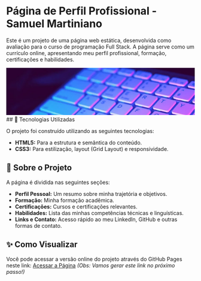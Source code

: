 # Página de Perfil Profissional - Samuel Martiniano

Este é um projeto de uma página web estática, desenvolvida como avaliação para o curso de programação Full Stack. A página serve como um currículo online, apresentando meu perfil profissional, formação, certificações e habilidades.

![Prévia do Projeto](./static/header/keyboard.jpg) ## 🚀 Tecnologias Utilizadas

O projeto foi construído utilizando as seguintes tecnologias:

* **HTML5:** Para a estrutura e semântica do conteúdo.
* **CSS3:** Para estilização, layout (Grid Layout) e responsividade.

## 📄 Sobre o Projeto

A página é dividida nas seguintes seções:
* **Perfil Pessoal:** Um resumo sobre minha trajetória e objetivos.
* **Formação:** Minha formação acadêmica.
* **Certificações:** Cursos e certificações relevantes.
* **Habilidades:** Lista das minhas competências técnicas e linguísticas.
* **Links e Contato:** Acesso rápido ao meu LinkedIn, GitHub e outras formas de contato.

## ✨ Como Visualizar

Você pode acessar a versão online do projeto através do GitHub Pages neste link: [Acessar a Página](https://semtmpbr0.github.io/CURRICULUM/)
*(Obs: Vamos gerar este link no próximo passo!)*
